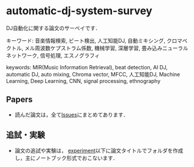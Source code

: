 # automatic-dj-system-survey
DJ自動化に関する論文のサーベイです．

キーワード: 音楽情報検索, ビート検出, 人工知能DJ, 自動ミキシング, クロマベクトル, メル周波数ケプストラム係数, 機械学習, 深層学習, 畳み込みニューラルネットワーク, 信号処理, エスノグラフィ  
  
keywords: MIR(Music Information Retrieval), beat detection, AI DJ, automatic DJ, auto mixing, Chroma vector, MFCC, 人工知能DJ, Machine Learning, Deep Learning, CNN, signal processing, ethnography

## Papers
- 読んだ論文は，全て[Issues](https://github.com/tatsuya-takahashi/automatic-dj-system-survey/issues)にまとめてあります．  

## 追試・実験
- 論文の追試や実験は， [experiment](https://github.com/tatsuya-takahashi/automatic-dj-system-survey/tree/master/experiment)以下に論文タイトルでフォルダを作成し，主にノートブック形式でおこないます．
